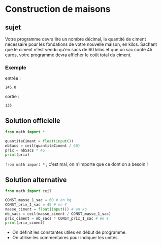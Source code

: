 # Construction de maisons

## sujet

 Votre programme devra lire un nombre décimal, la quantité de ciment nécessaire pour les fondations de votre nouvelle maison, en kilos. Sachant que le ciment n'est vendu qu'en sacs de 60 kilos et que un sac coûte 45 euros, votre programme devra afficher le coût total du ciment.

### Exemple

entrée :

    145.8

sortie :

    135

## Solution officielle

```python
from math import *
 
quantiteCiment = float(input())
nbSacs = ceil(quantiteCiment / 60)
prix = nbSacs * 45
print(prix)
```

`from math import *` ; c'est mal, on n'importe que ce dont on a besoin !

## Solution alternative

```python
from math import ceil

CONST_masse_1_sac = 60 # en kg
CONST_prix_1_sac = 45 # en €
masse_ciment = float(input()) # en kg
nb_sacs = ceil(masse_ciment / CONST_masse_1_sac)
prix_ciment = nb_sacs * CONST_prix_1_sac # en €
print(prix_ciment)
```

* On définit les constantes utiles en début de programme.
* On utilise les commentaires pour indiquer les unités.

